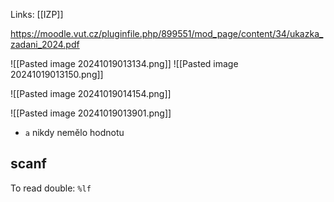 Links: [[IZP]]

https://moodle.vut.cz/pluginfile.php/899551/mod_page/content/34/ukazka_zadani_2024.pdf

![[Pasted image 20241019013134.png]]
![[Pasted image 20241019013150.png]]

![[Pasted image 20241019014154.png]]

![[Pasted image 20241019013901.png]]
- `a` nikdy nemělo hodnotu


## scanf
To read double: `%lf`